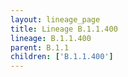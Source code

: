 ```yaml
---
layout: lineage_page
title: Lineage B.1.1.400
lineage: B.1.1.400
parent: B.1.1
children: ['B.1.1.400']
---
```

